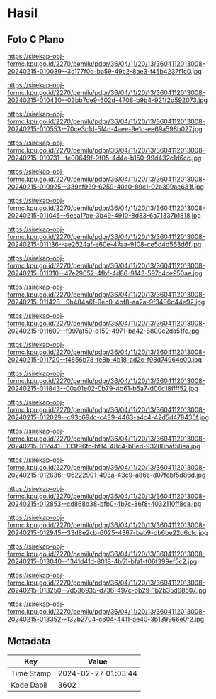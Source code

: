 # Hasil

## Foto C Plano

https://sirekap-obj-formc.kpu.go.id/2270/pemilu/pdpr/36/04/11/20/13/3604112013008-20240215-010039--3c177f0d-ba59-49c2-8ae3-f45b4237f1c0.jpg

https://sirekap-obj-formc.kpu.go.id/2270/pemilu/pdpr/36/04/11/20/13/3604112013008-20240215-010430--03bb7de9-602d-4708-b9b4-921f2d592073.jpg

https://sirekap-obj-formc.kpu.go.id/2270/pemilu/pdpr/36/04/11/20/13/3604112013008-20240215-010553--70ce3c1d-5f4d-4aee-9e1c-ee69a598b027.jpg

https://sirekap-obj-formc.kpu.go.id/2270/pemilu/pdpr/36/04/11/20/13/3604112013008-20240215-010731--fe00649f-9f05-4d4e-b150-99d432c1d6cc.jpg

https://sirekap-obj-formc.kpu.go.id/2270/pemilu/pdpr/36/04/11/20/13/3604112013008-20240215-010925--339cf939-6259-40a0-89c1-02a399ae631f.jpg

https://sirekap-obj-formc.kpu.go.id/2270/pemilu/pdpr/36/04/11/20/13/3604112013008-20240215-011045--6eea17ae-3b49-4910-8d83-6a71337b1818.jpg

https://sirekap-obj-formc.kpu.go.id/2270/pemilu/pdpr/36/04/11/20/13/3604112013008-20240215-011136--ae2624af-e60e-47aa-9108-ce5d4d563d6f.jpg

https://sirekap-obj-formc.kpu.go.id/2270/pemilu/pdpr/36/04/11/20/13/3604112013008-20240215-011310--47e29052-4fbf-4d86-9143-597c4ce950ae.jpg

https://sirekap-obj-formc.kpu.go.id/2270/pemilu/pdpr/36/04/11/20/13/3604112013008-20240215-011428--9b484a6f-9ec0-4bf8-aa2a-9f3496d44e92.jpg

https://sirekap-obj-formc.kpu.go.id/2270/pemilu/pdpr/36/04/11/20/13/3604112013008-20240215-011609--f997af59-d159-4971-ba42-8800c2da51fc.jpg

https://sirekap-obj-formc.kpu.go.id/2270/pemilu/pdpr/36/04/11/20/13/3604112013008-20240215-011720--f4856b78-fe8b-4b18-ad2c-f98d74964e00.jpg

https://sirekap-obj-formc.kpu.go.id/2270/pemilu/pdpr/36/04/11/20/13/3604112013008-20240215-011843--00a01e02-0b79-4b61-b5a7-d00c18ffff52.jpg

https://sirekap-obj-formc.kpu.go.id/2270/pemilu/pdpr/36/04/11/20/13/3604112013008-20240215-012029--c93c69dc-c439-4463-a4c4-42d5d478435f.jpg

https://sirekap-obj-formc.kpu.go.id/2270/pemilu/pdpr/36/04/11/20/13/3604112013008-20240215-012441--133f96fc-bf14-48c4-b8ed-93288baf58ea.jpg

https://sirekap-obj-formc.kpu.go.id/2270/pemilu/pdpr/36/04/11/20/13/3604112013008-20240215-012636--06222901-493a-43c9-a86e-d07febf5d86d.jpg

https://sirekap-obj-formc.kpu.go.id/2270/pemilu/pdpr/36/04/11/20/13/3604112013008-20240215-012853--cd868d38-bfb0-4b7c-86f8-4032110ff8ca.jpg

https://sirekap-obj-formc.kpu.go.id/2270/pemilu/pdpr/36/04/11/20/13/3604112013008-20240215-012945--33d8e2cb-6025-4367-bab9-db6be22d6cfc.jpg

https://sirekap-obj-formc.kpu.go.id/2270/pemilu/pdpr/36/04/11/20/13/3604112013008-20240215-013040--1341d41d-8018-4b51-bfa1-f06f399ef5c2.jpg

https://sirekap-obj-formc.kpu.go.id/2270/pemilu/pdpr/36/04/11/20/13/3604112013008-20240215-013250--7d536935-d736-497c-bb29-1b2b35d68507.jpg

https://sirekap-obj-formc.kpu.go.id/2270/pemilu/pdpr/36/04/11/20/13/3604112013008-20240215-013352--132b2704-c604-4411-ae40-3b139966e0f2.jpg


## Metadata

| Key        | Value               |
| ---------- | ------------------- |
| Time Stamp | 2024-02-27 01:03:44 |
| Kode Dapil | 3602                |



